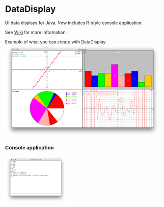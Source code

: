 # DataDisplay
UI data displays for Java. Now includes R-style console application.

See [Wiki](https://github.com/Dando18/DataDisplay/wiki) for more information.

Example of what you can create with DataDisplay:
![](https://github.com/Dando18/DataDisplay/blob/master/images/Multi_Panel_Example.png)

### Console application
<img src="https://github.com/Dando18/DataDisplay/blob/master/images/console_example.png" alt="console image" style="width: 200px;"/>
